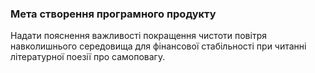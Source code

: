 ### Мета створення програмного продукту

Надати пояснення важливості покращення чистоти повітря навколишнього середовища для фінансової стабільності при читанні літературної поезії про самоповагу.
